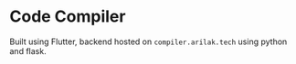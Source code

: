 # Code Compiler

Built using Flutter, backend hosted on `compiler.arilak.tech` using python and flask.
